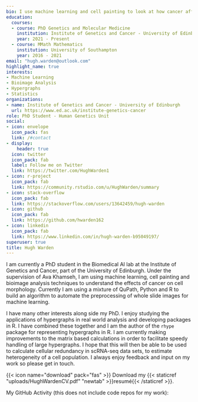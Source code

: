 ```yaml
---
bio: I use machine learning and cell painting to look at how cancer affects the morphology of cells.
education:
  courses:
  - course: PhD Genetics and Molecular Medicine
    institution: Institute of Genetics and Cancer - University of Edinburgh
    year: 2021 - Present
  - course: MMath Mathematics
    institution: University of Southampton
    year: 2016 - 2021
email: "hugh.warden@outlook.com"
highlight_name: true
interests:
- Machine Learning
- Bioimage Analysis
- Hypergraphs
- Statistics
organizations:
- name: Institute of Genetics and Cancer - University of Edinburgh
  url: https://www.ed.ac.uk/institute-genetics-cancer
role: PhD Student - Human Genetics Unit
social:
- icon: envelope
  icon_pack: fas
  link: /#contact
- display:
    header: true
  icon: twitter
  icon_pack: fab
  label: Follow me on Twitter
  link: https://twitter.com/HughWarden1
- icon: r-project
  icon_pack: fab
  link: https://community.rstudio.com/u/HughWarden/summary
- icon: stack-overflow
  icon_pack: fab
  link: https://stackoverflow.com/users/13642459/hugh-warden
- icon: github
  icon_pack: fab
  link: https://github.com/hwarden162
- icon: linkedin
  icon_pack: fab
  link: https://www.linkedin.com/in/hugh-warden-b95049197/
superuser: true
title: Hugh Warden
---
```


I am currently a PhD student in the Biomedical AI lab at the Institute of Genetics and Cancer, part of the University of Edinburgh. Under the supervision of Ava Khamseh, I am using machine learning, cell painting and bioimage analysis techniques to understand the effects of cancer on cell morphology. Currently I am using a mixture of QuPath, Python and R to build an algorithm to automate the preprocessing of whole slide images for machine learning.

I have many other interests along side my PhD. I enjoy studying the applications of hypergraphs in real world analysis and developing packages in R. I have combined these together and I am the author of the `rhype` package for representing hypergraphs in R. I am currently making improvements to the matrix based calculations in order to facilitate speedy handling of large hypergraphs. I hope that this will then be able to be used to calculate cellular redundancy in scRNA-seq data sets, to estimate heterogeneity of a cell population. I always enjoy feedback and input on my work so please get in touch.

{{< icon name="download" pack="fas" >}} Download my {{< staticref "uploads/HughWardenCV.pdf" "newtab" >}}resumé{{< /staticref >}}.

My GitHub Activity (this does not include code repos for my work):
